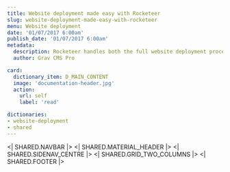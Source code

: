 ```yaml
---
title: Website deployment made easy with Rocketeer
slug: website-deployment-made-easy-with-rocketeer
menu: Website deployment
date: '01/07/2017 6:00am'
publish_date: '01/07/2017 6:00am'
metadata:
  description: Rocketeer handles both the full website deployment process and the website caching using the Warmup plugin, to make the site always fast to open
  author: Grav CMS Pro

card:
  dictionary_item: D_MAIN_CONTENT
  image: 'documentation-header.jpg'
  action:
    url: self
    label: 'read'

dictionaries:
- website-deployment
- shared
---
```


<| SHARED.NAVBAR |>
<| SHARED.MATERIAL_HEADER |>
<| SHARED.SIDENAV_CENTRE |>
<| SHARED.GRID_TWO_COLUMNS |>
<| SHARED.FOOTER |>
